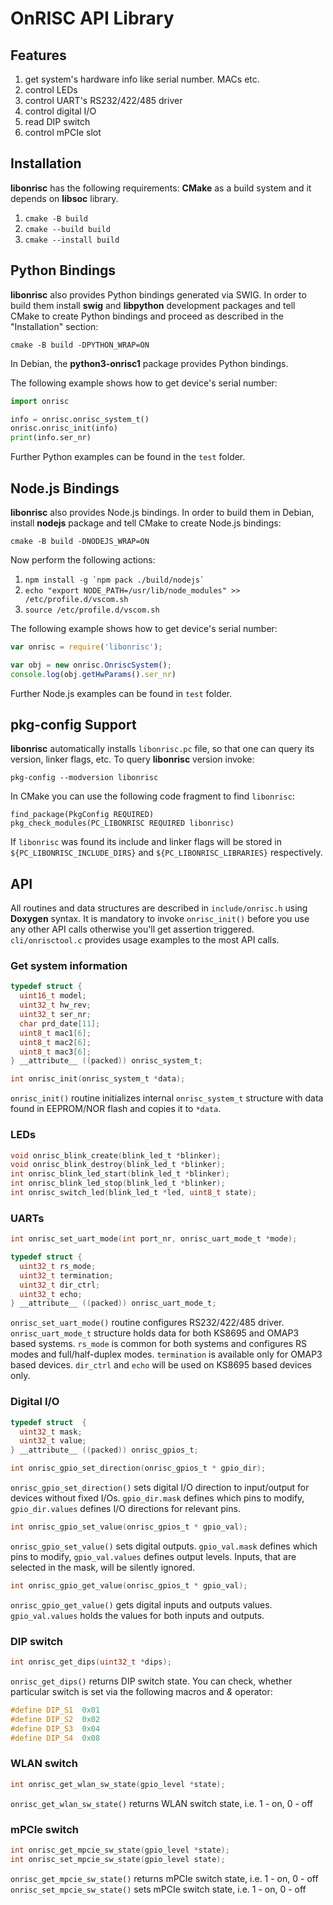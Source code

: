 OnRISC API Library
==================

Features
--------

1. get system's hardware info like serial number. MACs etc.
2. control LEDs
3. control UART's RS232/422/485 driver
4. control digital I/O
5. read DIP switch
6. control mPCIe slot

Installation
------------

**libonrisc** has the following requirements: **CMake** as a build system
and it depends on **libsoc** library.

1. `cmake -B build`
2. `cmake --build build`
3. `cmake --install build`

Python Bindings
---------------

**libonrisc** also provides Python bindings generated via SWIG. In order to
build them install **swig** and **libpython** development packages and tell
CMake to create Python bindings and proceed as described in the "Installation"
section:

    cmake -B build -DPYTHON_WRAP=ON

In Debian, the **python3-onrisc1** package provides Python bindings.

The following example shows how to get device's serial number:

```python
import onrisc

info = onrisc.onrisc_system_t()
onrisc.onrisc_init(info)
print(info.ser_nr)
```

Further Python examples can be found in the `test` folder.

Node.js Bindings
----------------

**libonrisc** also provides Node.js bindings. In order to build them in Debian,
install **nodejs** package and tell CMake to create Node.js bindings:

    cmake -B build -DNODEJS_WRAP=ON

Now perform the following actions:

1. ``npm install -g `npm pack ./build/nodejs` ``
2. `echo "export NODE_PATH=/usr/lib/node_modules" >> /etc/profile.d/vscom.sh`
3. `source /etc/profile.d/vscom.sh`

The following example shows how to get device's serial number:

```javascript
var onrisc = require('libonrisc');

var obj = new onrisc.OnriscSystem();
console.log(obj.getHwParams().ser_nr)
```

Further Node.js examples can be found in `test` folder.

pkg-config Support
------------------

**libonrisc** automatically installs `libonrisc.pc` file, so that one can query
its version, linker flags, etc. To query **libonrisc** version invoke:

    pkg-config --modversion libonrisc

In CMake you can use the following code fragment to find `libonrisc`:

    find_package(PkgConfig REQUIRED)
    pkg_check_modules(PC_LIBONRISC REQUIRED libonrisc)

If `libonrisc` was found its include and linker flags will be stored in
`${PC_LIBONRISC_INCLUDE_DIRS}` and `${PC_LIBONRISC_LIBRARIES}` respectively.

API
---

All routines and data structures are described in `include/onrisc.h` using **Doxygen** syntax. It is mandatory to invoke `onrisc_init()` before you use any other API calls otherwise you'll get assertion triggered. `cli/onrisctool.c` provides usage examples to the most API calls.

### Get system information

```C
typedef struct {
  uint16_t model;
  uint32_t hw_rev;
  uint32_t ser_nr;
  char prd_date[11];
  uint8_t mac1[6];
  uint8_t mac2[6];
  uint8_t mac3[6];
} __attribute__ ((packed)) onrisc_system_t;

int onrisc_init(onrisc_system_t *data);
```

`onrisc_init()` routine initializes internal `onrisc_system_t` structure with data found in EEPROM/NOR flash and copies it to `*data`.

### LEDs

```C
void onrisc_blink_create(blink_led_t *blinker);
void onrisc_blink_destroy(blink_led_t *blinker);
int onrisc_blink_led_start(blink_led_t *blinker);
int onrisc_blink_led_stop(blink_led_t *blinker);
int onrisc_switch_led(blink_led_t *led, uint8_t state);
```

### UARTs

```C
int onrisc_set_uart_mode(int port_nr, onrisc_uart_mode_t *mode);

typedef struct {
  uint32_t rs_mode;
  uint32_t termination;
  uint32_t dir_ctrl;
  uint32_t echo;
} __attribute__ ((packed)) onrisc_uart_mode_t;
```

`onrisc_set_uart_mode()` routine configures RS232/422/485 driver. `onrisc_uart_mode_t` structure holds data for both KS8695 and OMAP3 based systems. `rs_mode` is common for both systems and configures RS modes and full/half-duplex modes. `termination` is available only for OMAP3 based devices. `dir_ctrl` and `echo` will be used on KS8695 based devices only.

### Digital I/O

```C
typedef struct  {
  uint32_t mask;
  uint32_t value;
} __attribute__ ((packed)) onrisc_gpios_t;

int onrisc_gpio_set_direction(onrisc_gpios_t * gpio_dir);
```

`onrisc_gpio_set_direction()` sets digital I/O direction to input/output for devices without fixed I/Os. `gpio_dir.mask` defines which pins to modify, `gpio_dir.values` defines I/O directions for relevant pins.

```C
int onrisc_gpio_set_value(onrisc_gpios_t * gpio_val);
```

`onrisc_gpio_set_value()` sets digital outputs. `gpio_val.mask` defines which pins to modify, `gpio_val.values` defines output levels. Inputs, that are selected in the mask, will be silently ignored.

```C
int onrisc_gpio_get_value(onrisc_gpios_t * gpio_val);
```

`onrisc_gpio_get_value()` gets digital inputs and outputs values. `gpio_val.values` holds the values for both inputs and outputs.

### DIP switch

```C
int onrisc_get_dips(uint32_t *dips);
```

`onrisc_get_dips()` returns DIP switch state. You can check, whether
particular switch is set via the following macros and *&* operator:

```C
#define DIP_S1	0x01
#define DIP_S2	0x02
#define DIP_S3	0x04
#define DIP_S4	0x08
```

### WLAN switch

```C
int onrisc_get_wlan_sw_state(gpio_level *state);
```

`onrisc_get_wlan_sw_state()` returns WLAN switch state, i.e. 1 - on, 0 - off

### mPCIe switch

```C
int onrisc_get_mpcie_sw_state(gpio_level *state);
int onrisc_set_mpcie_sw_state(gpio_level state);
```

`onrisc_get_mpcie_sw_state()` returns mPCIe switch state, i.e. 1 - on, 0 - off
`onrisc_set_mpcie_sw_state()` sets mPCIe switch state, i.e. 1 - on, 0 - off
